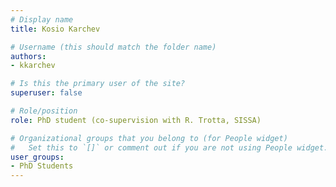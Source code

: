 ```yaml
---
# Display name
title: Kosio Karchev

# Username (this should match the folder name)
authors:
- kkarchev

# Is this the primary user of the site?
superuser: false

# Role/position
role: PhD student (co-supervision with R. Trotta, SISSA)

# Organizational groups that you belong to (for People widget)
#   Set this to `[]` or comment out if you are not using People widget.
user_groups:
- PhD Students
---
```

